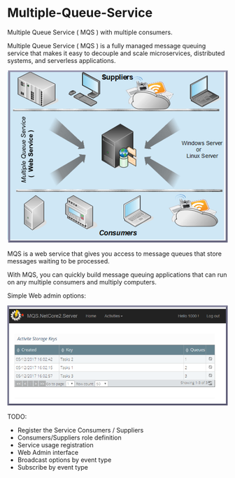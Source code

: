 # Multiple-Queue-Service
Multiple Queue Service ( MQS ) with multiple consumers. 

Multiple Queue Service ( MQS ) is a fully managed message queuing service that makes it easy to decouple and scale microservices, 
distributed systems, and serverless applications.

![Software Architecture](https://raw.githubusercontent.com/Vladimir-Novick/Multiple-Queue-Service/master/images/mqs.png)

MQS  is a web service that gives you access to message queues that store messages waiting to be processed.

With MQS, you can quickly build message queuing applications that can run on any multiple consumers and multiply computers.

Simple Web admin options:

![admin options](https://raw.githubusercontent.com/Vladimir-Novick/Multiple-Queue-Service/master/images/ui_task_list.png)

TODO:
   - Register the Service Consumers / Suppliers
   - Consumers/Suppliers role definition
   - Service usage registration
   - Web Admin interface
   - Broadcast options by event type
   - Subscribe by event type


   
